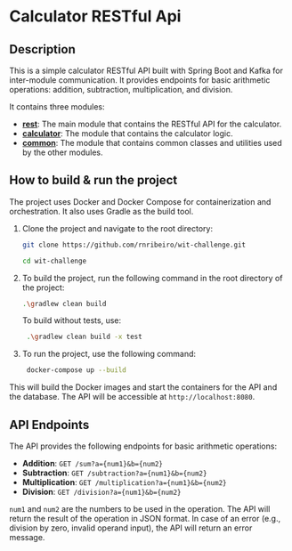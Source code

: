 # Calculator RESTful Api

## Description

This is a simple calculator RESTful API built with Spring Boot and Kafka for inter-module communication. It provides endpoints for basic arithmetic operations:
addition, subtraction, multiplication, and division.

It contains three modules:

- [**rest**](rest): The main module that contains the RESTful API for the calculator.
- [**calculator**](calculator): The module that contains the calculator logic.
- [**common**](common): The module that contains common classes and utilities used by the other modules.

## How to build & run the project

The project uses Docker and Docker Compose for containerization and orchestration. It also uses Gradle as the build
tool.

1. Clone the project and navigate to the root directory:
   ```bash
   git clone https://github.com/rnribeiro/wit-challenge.git
   ```
   
    ```bash
    cd wit-challenge
    ```

2. To build the project, run the following command in the root directory of the project:
   ```bash
   .\gradlew clean build
   ```

   To build without tests, use:

   ```bash
    .\gradlew clean build -x test
    ```
3. To run the project, use the following command:
   ```bash
    docker-compose up --build
    ```

This will build the Docker images and start the containers for the API and the database. The API will be accessible at
`http://localhost:8080`.

## API Endpoints

The API provides the following endpoints for basic arithmetic operations:

- **Addition**: `GET /sum?a={num1}&b={num2}`
- **Subtraction**: `GET /subtraction?a={num1}&b={num2}`
- **Multiplication**: `GET /multiplication?a={num1}&b={num2}`
- **Division**: `GET /division?a={num1}&b={num2}`

`num1` and `num2` are the numbers to be used in the operation. The API will return the result of the operation in JSON
format.
In case of an error (e.g., division by zero, invalid operand input), the API will return an error message.




